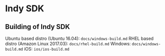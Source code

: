 # Indy SDK

## Building of Indy SDK

Ubuntu based distro (Ubuntu 16.04): `docs/windows-build.md`
RHEL based distro (Amazon Linux 2017.03): `docs/rhel-build.md`
Windows: `docs/windows-build.md`
iOS: `ios/ios-build.md`